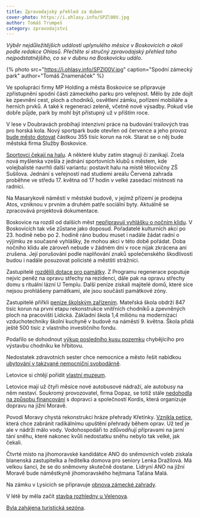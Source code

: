 ```yaml
---
title: Zpravodajský přehled za duben
cover-photo: https://i.ohlasy.info/SPZl00V.jpg
author: Tomáš Trumpeš
category: zpravodajství
---
```


*Výběr nejdůležitějších událostí uplynulého měsíce v Boskovicích a okolí podle redakce Ohlasů. Přečtěte si stručný zpravodajský přehled toho nejpodstatnějšího, co se v dubnu na Boskovicku událo.*

{% photo src="https://i.ohlasy.info/SPZl00V.jpg" caption="Spodní zámecký park" author="Tomáš Znamenáček" %}

Ve spolupráci firmy MP Holding a města Boskovice se připravuje zpřístupnění spodní části zámeckého parku pro veřejnost. Mělo by zde dojít ke zpevnění cest, ploch a chodníků, osvětlení zámku, pořízení mobiliáře a herních prvků. A také k regeneraci zeleně, včetně nové výsadby. Pokud vše dobře půjde, park by mohl být přístupný už v příštím roce.

V lese v Doubravách probíhají intenzivní práce na budování trailových tras pro horská kola. Nový sportpark bude otevřen od července a jeho provoz [bude město dotovat](http://www.ohlasy.info/clanky/2017/04/sportpark.html) částkou 355 tisíc korun na rok. Starat se o něj bude městská firma Služby Boskovice.

[Sportovci čekají na halu](http://www.ohlasy.info/clanky/2017/04/sportovni-kluby.html). A některé kluby zatím stagnují či zanikají. Zcela nová myšlenka vzešla z jednání sportovních klubů s městem, kde volejbalisté navrhli další variantu: postavit halu na místě tělocvičny ZŠ Sušilova. Jednání s veřejností nad studiemi areálu Červená zahrada proběhne ve středu 17. května od 17 hodin v velké zasedací místnosti na radnici.

Na Masarykově náměstí v městské budově, v jejímž přízemí je prodejna Atos, vzniknou v prvním a druhém patře sociální byty. Aktuálně se zpracovává projektová dokumentace.

Boskovice na rozdíl od dalších měst [nepřipravují vyhlášku o nočním klidu](http://www.ohlasy.info/clanky/2017/04/nocni-klid.html). V Boskovicích tak vše zůstane jako doposud. Pořadatelé kulturních akcí po 23. hodině nebo po 2. hodině ráno budou muset i nadále žádat radní o výjimku ze současné vyhlášky, že mohou akci v této době pořádat. Doba nočního klidu ale zároveň nebude v žádném dni v roce nijak zkrácena ani zrušena. Její porušování podle naplňování znaků společenského škodlivosti budou i nadále posuzovat policisté a městští strážníci.

Zastupitelé [rozdělili dotace pro památky](http://www.ohlasy.info/clanky/2017/04/zastupitelstvo.html). Z Programu regenerace poputuje nejvíc peněz na opravu střechy na rezidenci, dále pak na opravu střechy domu s rituální lázní U Templu. Další peníze získali majitelé domů, které sice nejsou prohlášeny památkami, ale jsou součástí památkové zóny.

Zastupitelé přiřkli [peníze školským zařízením](http://www.ohlasy.info/clanky/2017/04/zastupitelstvo.html). Mateřská škola obdrží 847 tisíc korun na první etapu rekonstrukce vnitřních chodníků a zpevněných ploch na pracovišti Lidická. Základní škola 1,4 miliónu na modernizaci vzduchotechniky školní kuchyně v budově na náměstí 9. května. Škola přidá ještě 500 tisíc z vlastního investičního fondu.

Podařilo se dohodnout [výkup posledního kusu pozemku](http://www.ohlasy.info/clanky/2017/04/zastupitelstvo.html) chybějícího pro výstavbu chodníku ke hřbitovu.

Nedostatek zdravotních sester chce nemocnice a město řešit nabídkou [ubytování v takzvané nemocniční svobodárně](http://www.ohlasy.info/clanky/2017/04/sestricky.html).

Letovice si chtějí pořídit [vlastní muzeum](http://blanensky.denik.cz/zpravy_region/letovicti-chteji-otevrit-muzeum-v-byvale-skole-20170420.html).

Letovice mají už čtyři měsíce nové autobusové nádraží, ale autobusy na něm nestaví. Soukromý provozovatel, firma Dopaz, se totiž stále [nedohodla na způsobu financování](http://www.rozhlas.cz/brno/zpravodajstvi/_zprava/1719495) s dopravci a společností Kordis, která organizuje dopravu na jižní Moravě.

Povodí Moravy chystá rekonstrukci hráze přehrady Křetínky. [Vznikla petice](http://blanensky.denik.cz/zpravy_region/z-kretinky-bude-leta-zumpa-tvrdi-mistni-sepsali-petici-20170404.html), která chce zabránit radikálnímu upuštění přehrady během oprav. Už teď je ale v nádrži málo vody. Vodohospodáři to zdůvodňují přípravami na jarní tání sněhu, které nakonec kvůli nedostatku sněhu nebylo tak velké, jak čekali.

Čtvrté místo na jihomoravské kandidátce ANO do sněmovních voleb získala blanenská zastupitelka a ředitelka domova pro seniory Lenka Dražilová. Má velkou šanci, že se do sněmovny skutečně dostane. Lídryní ANO na jižní Moravě bude náměstkyně jihomoravského hejtmana Taťána Malá.

Na zámku v Lysicích se připravuje [obnova zámecké zahrady](http://blanensky.denik.cz/zpravy_region/zamecka-zahrada-v-lysicich-prokoukne-obnova-vyjde-na-110-milionu-20170422.html).

V létě by měla začít [stavba rozhledny u Velenova](http://blanensky.denik.cz/zpravy_region/stavba-nejvyssi-rozhledny-v-ceske-republice-zacne-v-lete-u-velenova-20170418.html).

[Byla zahájena turistická sezóna](http://boskovice.cz/turisticka-sezona-zahajena/d-30505/p1=1019).
